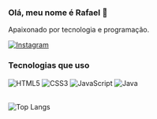 ### Olá, meu nome é Rafael 👋
Apaixonado por tecnologia e programação.

[![Instagram](https://img.shields.io/badge/Instagram-E4405F?style=for-the-badge&logo=instagram&logoColor=white)](https://www.instagram.com/rafael_bastoos/)


### Tecnologias que uso

<div>
    <img align="center" alt="HTML5" src="https://img.shields.io/badge/HTML5-E34F26?style=for-the-badge&logo=html5&logoColor=white" />
    <img align="center" alt="CSS3" src="https://img.shields.io/badge/CSS3-1572B6?style=for-the-badge&logo=css3&logoColor=white" />
    <img align="center" alt="JavaScript" src="https://img.shields.io/badge/JavaScript-F7DF1E?style=for-the-badge&logo=javascript&logoColor=black" />
    <img align="center" alt="Java" src="https://img.shields.io/badge/Java-ED8B00?style=for-the-badge&logo=openjdk&logoColor=white" />
</div>
<br/>

![Top Langs](https://github-readme-stats.vercel.app/api/top-langs/?username=RafaelBastos30&layout=compact)
